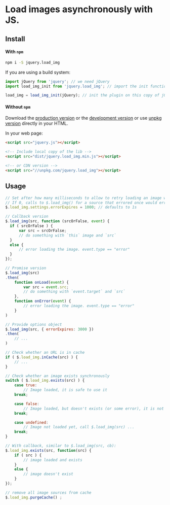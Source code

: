 # Load images asynchronously with JS.

## Install

#### With `npm`

```sh
npm i -S jquery.load_img
```

If you are using a build system:

```js
import jQuery from 'jquery'; // we need jQuery
import load_img_init from 'jquery.load_img'; // import the init function of the plugin

load_img = load_img_init(jQuery); // init the plugin on this copy of jQuery
```

#### Without `npm`

Download the [production version][min] or the [development version][max]
or use [unpkg version][unpkg] directly in your HTML.

[min]: https://raw.github.com/duzun/jquery.load_img/master/dist/load_img.min.js
[max]: https://raw.github.com/duzun/jquery.load_img/master/dist/load_img.js
[unpkg]: https://unpkg.com/jquery.load_img

In your web page:

```html
<script src="jquery.js"></script>

<!-- Include local copy of the lib -->
<script src="dist/jquery.load_img.min.js"></script>

<!-- or CDN version -->
<script src="//unpkg.com/jquery.load_img"></script>
```

## Usage

```javascript
// Set after how many milliseconds to allow to retry loading an image which errored.
// If 0, calls to $.load_img() for a source that errored once would error all the time.
$.load_img.settings.errorExpires = 1000; // defaults to 1s

// Callback version
$.load_img(src, function (srcOrFalse, event) {
  if ( srcOrFalse ) {
      var src = srcOrFalse;
      // do something with `this` image and `src`
  }
  else {
      // error loading the image. event.type == "error"
  }
});

// Promise version
$.load_img(src)
.then(
    function onLoad(event) {
        var src = event.src;
        // do something with `event.target` and `src`
    },
    function onError(event) {
        // error loading the image. event.type == "error"
    }
)

// Provide options object
$.load_img(src, { errorExpires: 3000 })
.then(
    // ...
)

// Check whether an URL is in cache
if ( $.load_img.inCache(src) ) {
    // ...
}

// Check whether an image exists synchronously
switch ( $.load_img.exists(src) ) {
    case true:
        // Image loaded, it is safe to use it
    break;

    case false:
        // Image loaded, but doesn't exists (or some error), it is not safe to use it
    break;

    case undefined:
        // Image not loaded yet, call $.load_img(src) ...
    break;
}

// With callback, similar to $.load_img(src, cb):
$.load_img.exists(src, function(src) {
    if ( src ) {
        // image loaded and exists
    }
    else {
        // image doesn't exist
    }
});

// remove all image sources from cache
$.load_img.purgeCache() ;

```
